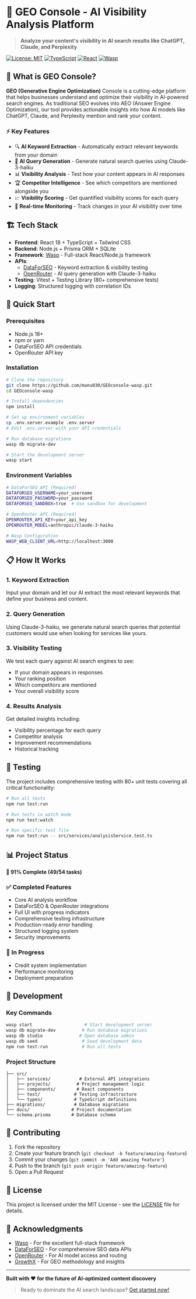 # 🚀 GEO Console - AI Visibility Analysis Platform

> **Analyze your content's visibility in AI search results like ChatGPT, Claude, and Perplexity**

[![License: MIT](https://img.shields.io/badge/License-MIT-yellow.svg)](https://opensource.org/licenses/MIT)
[![TypeScript](https://img.shields.io/badge/TypeScript-007ACC?logo=typescript&logoColor=white)](https://typescriptlang.org/)
[![React](https://img.shields.io/badge/React-20232A?logo=react&logoColor=61DAFB)](https://reactjs.org/)
[![Wasp](https://img.shields.io/badge/Wasp-000000?logo=wasp&logoColor=white)](https://wasp-lang.dev/)

## 🎯 What is GEO Console?

**GEO (Generative Engine Optimization)** Console is a cutting-edge platform that helps businesses understand and optimize their visibility in AI-powered search engines. As traditional SEO evolves into AEO (Answer Engine Optimization), our tool provides actionable insights into how AI models like ChatGPT, Claude, and Perplexity mention and rank your content.

### ⚡ Key Features

- 🔍 **AI Keyword Extraction** - Automatically extract relevant keywords from your domain
- 🤖 **AI Query Generation** - Generate natural search queries using Claude-3-haiku
- 📊 **Visibility Analysis** - Test how your content appears in AI responses
- 🏆 **Competitor Intelligence** - See which competitors are mentioned alongside you
- 📈 **Visibility Scoring** - Get quantified visibility scores for each query
- 🔄 **Real-time Monitoring** - Track changes in your AI visibility over time

## 🏗️ Tech Stack

- **Frontend**: React 18 + TypeScript + Tailwind CSS
- **Backend**: Node.js + Prisma ORM + SQLite
- **Framework**: [Wasp](https://wasp-lang.dev/) - Full-stack React/Node.js framework
- **APIs**: 
  - [DataForSEO](https://dataforseo.com/) - Keyword extraction & visibility testing
  - [OpenRouter](https://openrouter.ai/) - AI query generation with Claude-3-haiku
- **Testing**: Vitest + Testing Library (80+ comprehensive tests)
- **Logging**: Structured logging with correlation IDs

## 🚀 Quick Start

### Prerequisites

- Node.js 18+ 
- npm or yarn
- DataForSEO API credentials
- OpenRouter API key

### Installation

```bash
# Clone the repository
git clone https://github.com/manu030/GEOconsole-wasp.git
cd GEOconsole-wasp

# Install dependencies
npm install

# Set up environment variables
cp .env.server.example .env.server
# Edit .env.server with your API credentials

# Run database migrations
wasp db migrate-dev

# Start the development server
wasp start
```

### Environment Variables

```bash
# DataForSEO API (Required)
DATAFORSEO_USERNAME=your_username
DATAFORSEO_PASSWORD=your_password
DATAFORSEO_SANDBOX=true  # Use sandbox for development

# OpenRouter API (Required)
OPENROUTER_API_KEY=your_api_key
OPENROUTER_MODEL=anthropic/claude-3-haiku

# Wasp Configuration
WASP_WEB_CLIENT_URL=http://localhost:3000
```

## 📋 How It Works

### 1. **Keyword Extraction**
Input your domain and let our AI extract the most relevant keywords that define your business and content.

### 2. **Query Generation** 
Using Claude-3-haiku, we generate natural search queries that potential customers would use when looking for services like yours.

### 3. **Visibility Testing**
We test each query against AI search engines to see:
- If your domain appears in responses
- Your ranking position
- Which competitors are mentioned
- Your overall visibility score

### 4. **Results Analysis**
Get detailed insights including:
- Visibility percentage for each query
- Competitor analysis
- Improvement recommendations
- Historical tracking

## 🧪 Testing

The project includes comprehensive testing with 80+ unit tests covering all critical functionality:

```bash
# Run all tests
npm run test:run

# Run tests in watch mode
npm run test:watch

# Run specific test file
npm run test:run -- src/services/analysisService.test.ts
```

## 📊 Project Status

**🎉 91% Complete (49/54 tasks)**

### ✅ Completed Features
- Core AI analysis workflow
- DataForSEO & OpenRouter integrations  
- Full UI with progress indicators
- Comprehensive testing infrastructure
- Production-ready error handling
- Structured logging system
- Security improvements

### 🚧 In Progress
- Credit system implementation
- Performance monitoring
- Deployment preparation

## 🔧 Development

### Key Commands

```bash
wasp start                    # Start development server
wasp db migrate-dev          # Run database migrations  
wasp db studio              # Open database admin
wasp db seed                 # Seed development data
npm run test:run             # Run all tests
```

### Project Structure

```
├── src/
│   ├── services/           # External API integrations
│   ├── projects/          # Project management logic
│   ├── components/        # React components
│   ├── test/             # Testing infrastructure
│   └── types/            # TypeScript definitions
├── migrations/           # Database migrations
├── docs/                # Project documentation
└── schema.prisma        # Database schema
```

## 🤝 Contributing

1. Fork the repository
2. Create your feature branch (`git checkout -b feature/amazing-feature`)
3. Commit your changes (`git commit -m 'Add amazing feature'`)
4. Push to the branch (`git push origin feature/amazing-feature`)
5. Open a Pull Request

## 📄 License

This project is licensed under the MIT License - see the [LICENSE](LICENSE) file for details.

## 🙏 Acknowledgments

- [Wasp](https://wasp-lang.dev/) - For the excellent full-stack framework
- [DataForSEO](https://dataforseo.com/) - For comprehensive SEO data APIs
- [OpenRouter](https://openrouter.ai/) - For AI model access and routing
- [GrowthX](https://growthx.ai/) - For GEO methodology and insights

---

**Built with ❤️ for the future of AI-optimized content discovery**

> Ready to dominate the AI search landscape? [Get started now!](#-quick-start)